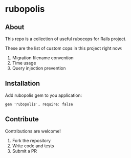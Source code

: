 # rubopolis
## About
This repo is a collection of useful rubocops for Rails project.

These are the list of custom cops in this project right now:
1. Migration filename convention
2. Time usage
3. Query injection prevention


## Installation
Add rubopolis gem to you application:
```
gem 'rubopolis', require: false
```

## Contribute
Contributions are welcome!

1. Fork the repository
2. Write code and tests
3. Submit a PR
